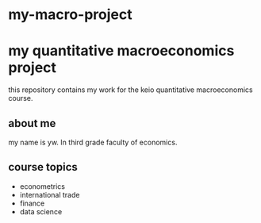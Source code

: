 # my-macro-project
# my quantitative macroeconomics project
this repository contains my work for the keio quantitative macroeconomics course.

## about me
my name is yw. In third grade faculty of economics.

## course topics
- econometrics
- international trade
- finance
- data science

